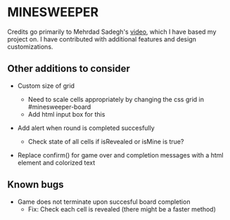 # MINESWEEPER
Credits go primarily to Mehrdad Sadegh's [video](https://www.youtube.com/watch?v=G9JP8uuQqP0), which I have based my project on. I have contributed with additional features and design customizations.

## Other additions to consider
- Custom size of grid
    - Need to scale cells appropriately by changing the css grid in #minesweeper-board
    - Add html input box for this

- Add alert when round is completed succesfully
    - Check state of all cells if isRevealed or isMine is true?

- Replace confirm() for game over and completion messages with a html element and colorized text


## Known bugs
- Game does not terminate upon succesful board completion
    - Fix: Check each cell is revealed (there might be a faster method)
